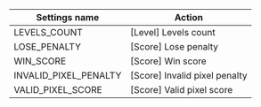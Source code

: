 | Settings name | Action |
|---------------|--------|
| LEVELS_COUNT | [Level] Levels count |
| LOSE_PENALTY | [Score] Lose penalty |
| WIN_SCORE | [Score] Win score |
| INVALID_PIXEL_PENALTY | [Score] Invalid pixel penalty |
| VALID_PIXEL_SCORE | [Score] Valid pixel score |
